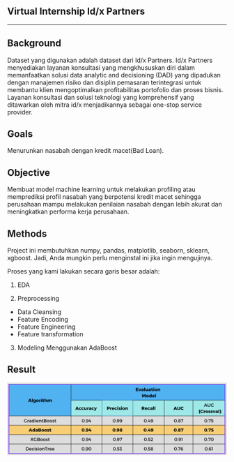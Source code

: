 ## **Virtual Internship Id/x Partners**

---
## **Background**
Dataset yang digunakan adalah dataset dari Id/x Partners. Id/x Partners menyediakan layanan konsultasi yang mengkhususkan diri dalam memanfaatkan solusi data analytic and decisioning (DAD) yang dipadukan dengan manajemen risiko dan disiplin pemasaran terintegrasi untuk membantu klien mengoptimalkan profitabilitas portofolio dan proses bisnis. Layanan konsultasi dan solusi teknologi yang komprehensif yang ditawarkan oleh mitra id/x menjadikannya sebagai one-stop service provider.

## **Goals**
Menurunkan nasabah dengan kredit macet(Bad Loan).

## **Objective**
Membuat model machine learning untuk melakukan profiling atau memprediksi profil nasabah yang berpotensi kredit macet sehingga perusahaan mampu melakukan penilaian nasabah dengan lebih akurat dan meningkatkan performa kerja perusahaan.

## **Methods**
Project ini membutuhkan numpy, pandas, matplotlib, seaborn, sklearn, xgboost. Jadi, Anda mungkin perlu menginstal ini jika ingin mengujinya.

Proses yang kami lakukan secara garis besar adalah:

1. EDA

2. Preprocessing
- Data Cleansing
- Feature Encoding
- Feature Engineering
- Feature transformation

3. Modeling
Menggunakan AdaBoost

## **Result**
![Teks Alternatif](https://github.com/RifkiOskar/Credit-Risk-Prediction/blob/master/Modelling.png)

